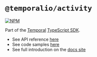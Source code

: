 # `@temporalio/activity`

[![NPM](https://img.shields.io/npm/v/@temporalio/activity?style=for-the-badge)](https://www.npmjs.com/package/@temporalio/activity)

Part of the [Temporal](https://temporal.io) [TypeScript SDK](https://www.npmjs.com/package/temporalio).

- See API reference [here](https://typescript.temporal.io/api/namespaces/activity)
- See code samples [here](https://github.com/temporalio/samples-typescript)
- See full introduction on the [docs site](https://docs.temporal.io/docs/typescript/introduction)
